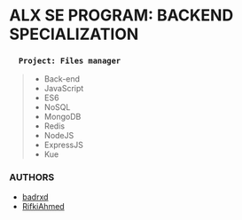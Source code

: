 # ALX SE PROGRAM: BACKEND SPECIALIZATION
### `   Project: Files manager   `
> - Back-end
> - JavaScript
> - ES6
> - NoSQL
> - MongoDB
> - Redis
> - NodeJS
> - ExpressJS
> - Kue

### AUTHORS
- [badrxd](https://github.com/badrxd)
- [RifkiAhmed](https://github.com/RifkiAhmed)